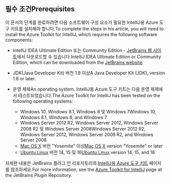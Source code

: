 ## <a name="prerequisites"></a><span data-ttu-id="9a107-101">필수 조건</span><span class="sxs-lookup"><span data-stu-id="9a107-101">Prerequisites</span></span>
<span data-ttu-id="9a107-102">이 문서의 단계를 완료하려면 다음 소프트웨어 구성 요소가 필요한 IntelliJ용 Azure 도구 키트를 설치해야 합니다.</span><span class="sxs-lookup"><span data-stu-id="9a107-102">To complete the steps in his article, you will need to install the Azure Toolkit for IntelliJ, which requires the following software components:</span></span>

* <span data-ttu-id="9a107-103">IntelliJ IDEA Ultimate Edition 또는 Community Edition - [JetBrains 웹 사이트](https://www.jetbrains.com/idea/download/)에서 다운로드할 수 있습니다.</span><span class="sxs-lookup"><span data-stu-id="9a107-103">IntelliJ IDEA Ultimate Edition or Community Edition, which can be downloaded from the [JetBrains website](https://www.jetbrains.com/idea/download/).</span></span>

* <span data-ttu-id="9a107-104">JDK(Java Developer Kit) 버전 1.8 이상</span><span class="sxs-lookup"><span data-stu-id="9a107-104">A Java Developer Kit (JDK), version 1.8 or later.</span></span>

* <span data-ttu-id="9a107-105">운영 체제</span><span class="sxs-lookup"><span data-stu-id="9a107-105">An operating system.</span></span> <span data-ttu-id="9a107-106">IntelliJ용 Azure 도구 키트는 다음 운영 체제에서 테스트되었습니다.</span><span class="sxs-lookup"><span data-stu-id="9a107-106">The Azure Toolkit for IntelliJ has been tested on the following operating systems:</span></span>
  
  * <span data-ttu-id="9a107-107">Windows 10, Windows 8.1, Windows 8 및 Windows 7</span><span class="sxs-lookup"><span data-stu-id="9a107-107">Windows 10, Windows 8.1, Windows 8, and Windows 7</span></span>
  * <span data-ttu-id="9a107-108">Windows Server 2012 R2, Windows Server 2012, Windows Server 2008 R2 및 Windows Server 2008</span><span class="sxs-lookup"><span data-stu-id="9a107-108">Windows Server 2012 R2, Windows Server 2012, Windows Server 2008 R2, and Windows Server 2008</span></span>
  * <span data-ttu-id="9a107-109">[Mac OS X](http://www.apple.com/osx) 버전 "Yosemite" 이상</span><span class="sxs-lookup"><span data-stu-id="9a107-109">[Mac OS X](http://www.apple.com/osx) version "Yosemite" or later</span></span>
  * <span data-ttu-id="9a107-110">[Ubuntu Linux](http://www.ubuntu.com) 버전 14, 15 및 16</span><span class="sxs-lookup"><span data-stu-id="9a107-110">[Ubuntu Linux](http://www.ubuntu.com) version 14, 15, and 16</span></span>

<span data-ttu-id="9a107-111">자세한 내용은 JetBrains 플러그 인 리포지토리의 [IntelliJ용 Azure 도구 키트](https://plugins.jetbrains.com/plugin/8053) 페이지를 참조하세요.</span><span class="sxs-lookup"><span data-stu-id="9a107-111">For more information, see the [Azure Toolkit for IntelliJ](https://plugins.jetbrains.com/plugin/8053) page at the JetBrains Plugin Repository.</span></span>

<!--
> [!IMPORTANT]
> If you are using the Azure Toolkit for Eclipse on Windows, the toolkit requires installing the Azure SDK 2.9.6 or later in order to use the Azure emulator. You have two options for installing the Azure SDK:
> 
> * You can download and install the Azure SDK by using the [Web Platform Installer (WebPI)](http://go.microsoft.com/fwlink/?LinkID=252838).
> * If you do not have the Azure SDK installed when you create your first Azure deployment project, you will be prompted to automatically download install the requisite version of the Azure SDK.
> 
> Note that the Azure SDK is only required on Windows.
> 
> 
-->
